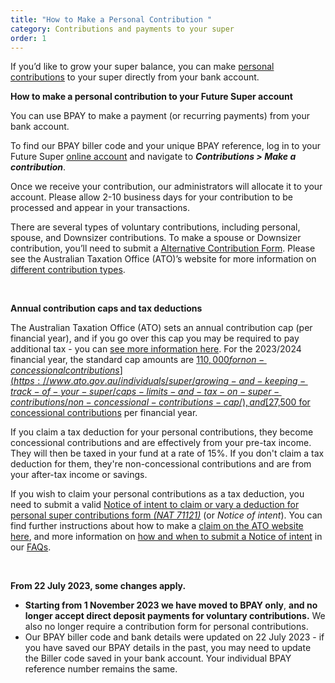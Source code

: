 ```yaml
---
title: "How to Make a Personal Contribution "
category: Contributions and payments to your super
order: 1
---
```

If you’d like to grow your super balance, you can make [personal contributions](https://www.ato.gov.au/individuals/super/growing-and-keeping-track-of-your-super/how-to-save-more-in-your-super/personal-super-contributions/) to your super directly from your bank account.


**How to make a personal contribution to your Future Super account**

You can use BPAY to make a payment (or recurring payments) from your bank account.

To find our BPAY biller code and your unique BPAY reference, log in to your Future Super [online account](https://my.futuresuper.com.au) and navigate to ***Contributions > Make a contribution***.

Once we receive your contribution, our administrators will allocate it to your account. Please allow 2-10 business days for your contribution to be processed and appear in your transactions. 

There are several types of voluntary contributions, including personal, spouse, and Downsizer contributions. To make a spouse or Downsizer contribution, you’ll need to submit a [Alternative Contribution Form](https://www.futuresuper.com.au/alternativecontributionform). Please see the Australian Taxation Office (ATO)’s website for more information on [different contribution types](https://www.ato.gov.au/individuals/super/growing-and-keeping-track-of-your-super/how-to-save-more-in-your-super/).

 

**Annual contribution caps and tax deductions** 

The Australian Taxation Office (ATO) sets an annual contribution cap (per financial year), and if you go over this cap you may be required to pay additional tax - you can [see more information here](https://www.ato.gov.au/Individuals/Super/Growing-and-keeping-track-of-your-super/Caps-limits-and-tax-on-super-contributions/). For the 2023/2024 financial year, the standard cap amounts are [$110,000 for non-concessional contributions](https://www.ato.gov.au/individuals/super/growing-and-keeping-track-of-your-super/caps-limits-and-tax-on-super-contributions/non-concessional-contributions-cap/), and [$27,500 for concessional contributions](https://www.ato.gov.au/individuals/super/growing-and-keeping-track-of-your-super/caps-limits-and-tax-on-super-contributions/concessional-contributions-cap/) per financial year. 

If you claim a tax deduction for your personal contributions, they become concessional contributions and are effectively from your pre-tax income. They will then be taxed in your fund at a rate of 15%. If you don't claim a tax deduction for them, they're non-concessional contributions and are from your after-tax income or savings. 

If you wish to claim your personal contributions as a tax deduction, you need to submit a valid [Notice of intent to claim or vary a deduction for personal super contributions form *(NAT 71121)*](https://www.ato.gov.au/Forms/Notice-of-intent-to-claim-or-vary-a-deduction-for-personal-super-contributions/) (or *Notice of intent*). You can find further instructions about how to make a [claim on the ATO website here](https://www.ato.gov.au/Individuals/Super/Growing-and-keeping-track-of-your-super/How-to-save-more-in-your-super/Personal-super-contributions/), and more information on [how and when to submit a Notice of intent](https://www.futuresuper.com.au/faqs/when-should-i-submit-a-notice-of-intent-for-a-personal-contribution/) in our [FAQs](https://www.futuresuper.com.au/support-and-faqs/).

 

**From 22 July 2023, some changes apply.**

* **Starting from 1 November 2023 we have moved to BPAY only**, **and no longer accept direct deposit payments for voluntary contributions.** We also no longer require a contribution form for personal contributions.
* Our BPAY biller code and bank details were updated on 22 July 2023 - if you have saved our BPAY details in the past, you may need to update the Biller code saved in your bank account. Your individual BPAY reference number remains the same.

